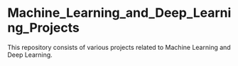 # Machine_Learning_and_Deep_Learning_Projects
This repository consists of various projects related to Machine Learning and Deep Learning.
